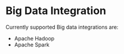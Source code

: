 # Big Data Integration [](id=big-data-integration)

Currently supported Big data integrations are:

* Apache Hadoop
* Apache Spark
